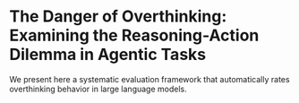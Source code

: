 # The Danger of Overthinking: Examining the Reasoning-Action Dilemma in Agentic Tasks
We present here a systematic evaluation framework that automatically rates overthinking behavior in large language models.


